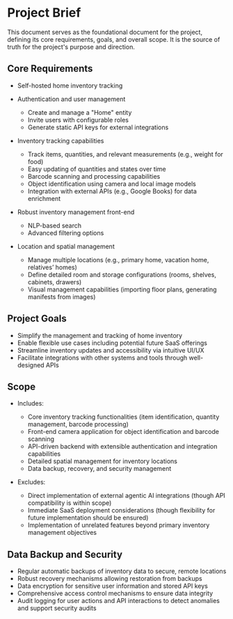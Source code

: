 # Project Brief

This document serves as the foundational document for the project, defining its core requirements, goals, and overall scope. It is the source of truth for the project's purpose and direction.

## Core Requirements

- Self-hosted home inventory tracking
- Authentication and user management

  - Create and manage a "Home" entity
  - Invite users with configurable roles
  - Generate static API keys for external integrations

- Inventory tracking capabilities

  - Track items, quantities, and relevant measurements (e.g., weight for food)
  - Easy updating of quantities and states over time
  - Barcode scanning and processing capabilities
  - Object identification using camera and local image models
  - Integration with external APIs (e.g., Google Books) for data enrichment

- Robust inventory management front-end

  - NLP-based search
  - Advanced filtering options

- Location and spatial management

  - Manage multiple locations (e.g., primary home, vacation home, relatives’ homes)
  - Define detailed room and storage configurations (rooms, shelves, cabinets, drawers)
  - Visual management capabilities (importing floor plans, generating manifests from images)

## Project Goals

- Simplify the management and tracking of home inventory
- Enable flexible use cases including potential future SaaS offerings
- Streamline inventory updates and accessibility via intuitive UI/UX
- Facilitate integrations with other systems and tools through well-designed APIs

## Scope

- Includes:

  - Core inventory tracking functionalities (item identification, quantity management, barcode processing)
  - Front-end camera application for object identification and barcode scanning
  - API-driven backend with extensible authentication and integration capabilities
  - Detailed spatial management for inventory locations
  - Data backup, recovery, and security management

- Excludes:

  - Direct implementation of external agentic AI integrations (though API compatibility is within scope)
  - Immediate SaaS deployment considerations (though flexibility for future implementation should be ensured)
  - Implementation of unrelated features beyond primary inventory management objectives

## Data Backup and Security

- Regular automatic backups of inventory data to secure, remote locations
- Robust recovery mechanisms allowing restoration from backups
- Data encryption for sensitive user information and stored API keys
- Comprehensive access control mechanisms to ensure data integrity
- Audit logging for user actions and API interactions to detect anomalies and support security audits
